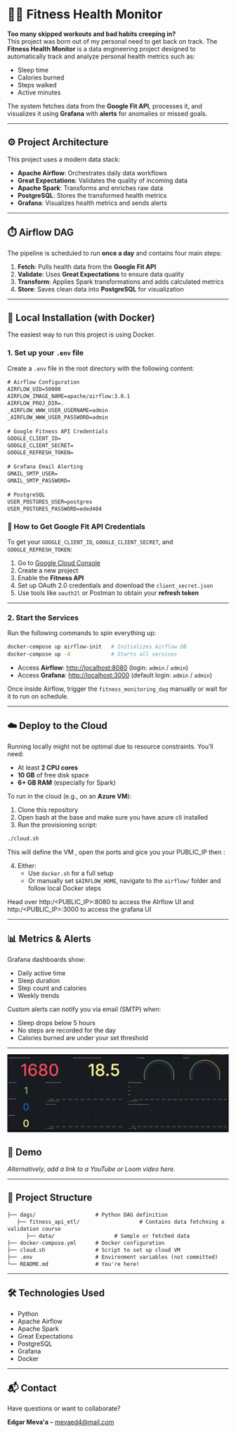 
# 🏋️‍♂️ Fitness Health Monitor

**Too many skipped workouts and bad habits creeping in?**\
This project was born out of my personal need to get back on track. The **Fitness Health Monitor** is a data engineering project designed to automatically track and analyze personal health metrics such as:

- Sleep time
- Calories burned
- Steps walked
- Active minutes

The system fetches data from the **Google Fit API**, processes it, and visualizes it using **Grafana** with **alerts** for anomalies or missed goals.

---

## ⚙️ Project Architecture

This project uses a modern data stack:

- **Apache Airflow**: Orchestrates daily data workflows
- **Great Expectations**: Validates the quality of incoming data
- **Apache Spark**: Transforms and enriches raw data
- **PostgreSQL**: Stores the transformed health metrics
- **Grafana**: Visualizes health metrics and sends alerts

---

## ⏱️ Airflow DAG

The pipeline is scheduled to run **once a day** and contains four main steps:

1. **Fetch**: Pulls health data from the **Google Fit API**
2. **Validate**: Uses **Great Expectations** to ensure data quality
3. **Transform**: Applies Spark transformations and adds calculated metrics
4. **Store**: Saves clean data into **PostgreSQL** for visualization

---

## 🚀 Local Installation (with Docker)

The easiest way to run this project is using Docker.

### 1. Set up your `.env` file

Create a `.env` file in the root directory with the following content:

```env
# Airflow Configuration
AIRFLOW_UID=50000
AIRFLOW_IMAGE_NAME=apache/airflow:3.0.1
AIRFLOW_PROJ_DIR=.
_AIRFLOW_WWW_USER_USERNAME=admin
_AIRFLOW_WWW_USER_PASSWORD=admin

# Google Fitness API Credentials
GOOGLE_CLIENT_ID=
GOOGLE_CLIENT_SECRET=
GOOGLE_REFRESH_TOKEN=

# Grafana Email Alerting
GMAIL_SMTP_USER=
GMAIL_SMTP_PASSWORD=

# PostgreSQL
USER_POSTGRES_USER=postgres
USER_POSTGRES_PASSWORD=eded404
```

### 🔐 How to Get Google Fit API Credentials

To get your `GOOGLE_CLIENT_ID`, `GOOGLE_CLIENT_SECRET`, and `GOOGLE_REFRESH_TOKEN`:

1. Go to [Google Cloud Console](https://console.cloud.google.com/)
2. Create a new project
3. Enable the **Fitness API**
4. Set up OAuth 2.0 credentials and download the `client_secret.json`
5. Use tools like `oauth2l` or Postman to obtain your **refresh token**

---

### 2. Start the Services

Run the following commands to spin everything up:

```bash
docker-compose up airflow-init   # Initializes Airflow DB
docker-compose up -d             # Starts all services
```

- Access **Airflow**: [http://localhost:8080](http://localhost:8080) (login: `admin` / `admin`)
- Access **Grafana**: [http://localhost:3000](http://localhost:3000) (default login: `admin` / `admin`)

Once inside Airflow, trigger the `fitness_monitoring_dag` manually or wait for it to run on schedule.

---

## ☁️ Deploy to the Cloud

Running locally might not be optimal due to resource constraints. You’ll need:

- At least **2 CPU cores**
- **10 GB** of free disk space
- **6+ GB RAM** (especially for Spark)

To run in the cloud (e.g., on an **Azure VM**):

1. Clone this repository
2. Open bash at the base and make sure you have azure cli installed
3. Run the provisioning script:

```bash
./cloud.sh
```
This will define the VM , open the ports and gice you your PUBLIC_IP then :

4. Either:
   - Use `docker.sh` for a full setup
   - Or manually set `$AIRFLOW_HOME`, navigate to the `airflow/` folder and follow local Docker steps

Head over http:/<PUBLIC_IP>:8080 to access the AIrflow UI and http:/<PUBLIC_IP>:3000 to access the grafana UI

---

## 📊 Metrics & Alerts

Grafana dashboards show:

- Daily active time
- Sleep duration
- Step count and calories
- Weekly trends

Custom alerts can notify you via email (SMTP) when:

- Sleep drops below 5 hours
- No steps are recorded for the day
- Calories burned are under your set threshold

---

![grafana-image](Graphics.PNG)

## 🎥 Demo

*Alternatively, add a link to a YouTube or Loom video here.*

---

## 📁 Project Structure

```
├── dags/                   # Python DAG definition
   ├── fitness_api_etl/                   # Contains data fetchning a validation course
      ├── data/                   # Sample or fetched data
├── docker-compose.yml      # Docker configuration
├── cloud.sh                # Script to set up cloud VM
├── .env                    # Environment variables (not committed)
└── README.md               # You're here!
```

---

## 🛠️ Technologies Used

- Python
- Apache Airflow
- Apache Spark
- Great Expectations
- PostgreSQL
- Grafana
- Docker

---

## 📬 Contact

Have questions or want to collaborate?

**Edgar Meva'a** – [mevaed4@mail.com](mailto:mevaed4@mail.com)

